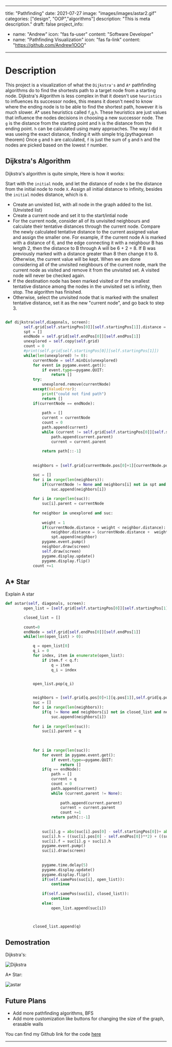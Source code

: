 ---
title: "Pathfinding"
date: 2021-07-27
image: "images/images/astar2.gif"
categories: ["design", "OOP","algorithms"]
description: "This is meta description."
draft: false
project_info:
- name: "Andrew"
  icon: "fas fa-user"
  content: "Software Developer"
- name: "Pathfinding Visualization"
  icon: "fas fa-link"
  content: "https://github.com/Andrew1OOO"

-----------

# Description
<!--more-->
This project is a visualization of what the `Dijkstra's` and `A*` pathfinding algorithms do to find the shortests path to a target node from a starting node. Dijkstra's Algorithm is less complex in that it doesn't use `heuristics` to influences its successor nodes, this means it doesn't need to know where the ending node is to be able to find the shortest path, however it is much slower. A* uses heuristics called `f`,`g`,`h`. These heuristics are just values that influence the nodes decisions in choosing a new successor node. The `g` is the distance from the starting point and `h` is the distance from the ending point. `h` can be calculated using many approaches. The way I did it was useing the exact distance, finding it with simple trig.(pythagorean theorem) Once `g` and `h` are calculated, `f` is just the sum of `g` and `h` and the nodes are picked based on the lowest `f` number. 

## Dijkstra's Algorithm
Dijkstra's algorithm is quite simple, Here is how it works:

Start with the `initial` node, and let the distance of node `X` be the distance from the initial node to node `X`. Assign all initial distance to infinity, besides the `initial` nodes distance, which is `0`.

- Create an unvisted list, with all node in the graph added to the list. (Unvisted list)
- Create a current node and set it to the start/intial node
- For the current node, consider all of its unvisited neighbours and calculate their tentative distances through the current node. Compare the newly calculated tentative distance to the current assigned value and assign the smaller one. For example, if the current node A is marked with a distance of 6, and the edge connecting it with a neighbour B has length 2, then the distance to B through A will be 6 + 2 = 8. If B was previously marked with a distance greater than 8 then change it to 8. Otherwise, the current value will be kept.
When we are done considering all of the unvisited neighbours of the current node, mark the current node as visited and remove it from the unvisited set. A visited node will never be checked again.
- If the destination node has been marked visited or if the smallest tentative distance among the nodes in the unvisited set is infinity, then stop. The algorithm has finished.
- Otherwise, select the unvisited node that is marked with the smallest tentative distance, set it as the new "current node", and go back to step 3.



```python

def dijkstra(self,diagonals, screen):
        self.grid[self.startingPos[0]][self.startingPos[1]].distance = 0
        spt = []
        endNode = self.grid[self.endPos[0]][self.endPos[1]]
        unexplored = self.copy(self.grid)
        count = 0
        #print(self.grid[self.startingPos[0]][self.startingPos[1]])
        while(len(unexplored) != 0):
            currentNode = self.minDis(unexplored)
            for event in pygame.event.get():
                if event.type==pygame.QUIT:
                    return [] 
            try:
                unexplored.remove(currentNode)
            except(ValueError):
                print("could not find path")
                return []
            if(currentNode == endNode):
                
                path = []
                current = currentNode
                count = 0
                path.append(current)
                while (current != self.grid[self.startingPos[0]][self.startingPos[1]]):
                    path.append(current.parent)
                    current = current.parent
                    
                return path[::-1]
        
            
            neighbors = [self.grid[currentNode.pos[0]+1][currentNode.pos[1]],self.grid[currentNode.pos[0]-1][currentNode.pos[1]],self.grid[currentNode.pos[0]][currentNode.pos[1]+1],self.grid[currentNode.pos[0]][currentNode.pos[1]-1]]

            suc = []
            for i in range(len(neighbors)):
                if(currentNode != None and neighbors[i] not in spt and neighbors[i].active != 1 ):
                    suc.append(neighbors[i])
            
            for i in range(len(suc)):
                suc[i].parent = currentNode
            
            for neighbor in unexplored and suc:
                
                weight = 1
                if(currentNode.distance + weight < neighbor.distance):
                    neighbor.distance = (currentNode.distance +  weight)
                    spt.append(neighbor)
                pygame.event.pump()
                neighbor.draw(screen)
                self.draw(screen)
                pygame.display.update()
                pygame.display.flip()
            count +=1
```
## A* Star
Explain A star

```python
def astar(self, diagonals, screen):
        open_list = [self.grid[self.startingPos[0]][self.startingPos[1]]]

        closed_list = []
        
        count=0
        endNode = self.grid[self.endPos[0]][self.endPos[1]]
        while(len(open_list) > 0):

            q = open_list[0]
            q_i = 0
            for index, item in enumerate(open_list):
                if item.f < q.f:
                    q = item
                    q_i = index
            

            open_list.pop(q_i)           


            neighbors = [self.grid[q.pos[0]+1][q.pos[1]],self.grid[q.pos[0]-1][q.pos[1]],self.grid[q.pos[0]][q.pos[1]+1],self.grid[q.pos[0]][q.pos[1]-1], self.grid[q.pos[0]+1][q.pos[1]+1],self.grid[q.pos[0]+1][q.pos[1]-1],self.grid[q.pos[0]-1][q.pos[1]-1],self.grid[q.pos[0]-1][q.pos[1]+1]]
            suc = []
            for i in range(len(neighbors)):
                if(q != None and neighbors[i] not in closed_list and neighbors[i] not in open_list and neighbors[i].active != 1):
                    suc.append(neighbors[i])
            
            for i in range(len(suc)):
                suc[i].parent = q
            
            
            
            for i in range(len(suc)):
                for event in pygame.event.get():
                    if event.type==pygame.QUIT:
                        return [] 
                if(q == endNode):
                    path = []
                    current = q
                    count = 0
                    path.append(current)
                    while (current.parent != None):
                        
                        path.append(current.parent)
                        current = current.parent
                        count +=1
                    return path[::-1]
                
                    
                suc[i].g = abs(suc[i].pos[0] - self.startingPos[0])+ abs(suc[i].pos[1] - self.startingPos[0] )
                suc[i].h = ((suc[i].pos[0] - self.endPos[0])**2) + ((suc[i].pos[1] - self.endPos[1])**2)
                suc[i].f = suc[i].g + suc[i].h
                pygame.event.pump()
                suc[i].draw(screen)
                
                
                pygame.time.delay(5)
                pygame.display.update()
                pygame.display.flip()
                if(self.samePos(suc[i], open_list)):
                    continue
            
                if(self.samePos(suc[i], closed_list)):
                    continue
                else:
                    open_list.append(suc[i])



            closed_list.append(q)
```
## Demostration

Dijkstra's: 

![Dijkstra](https://andrew1ooo.github.io/AndrewWebsite/images/portfolio/dijkstra.gif)

A* Star: 

![astar](https://andrew1ooo.github.io/AndrewWebsite/images/images/astar2.gif)
## Future Plans
 - Add more pathfinding algorithms, BFS
 - Add more customization like buttons for changing the size of the graph, erasable walls



You can find my Github link for the code [here](https://github.com/Andrew1OOO/Andrew-Projects)
***
